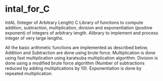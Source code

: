 # intal_for_C
IntAL (Integer of Arbitrary Length)
C Library of functions to compute addition, subtraction, multiplication, division and exponentiation (positive exponent) of integers of arbitrary length. Alibrary to implement and process integer of very large lengths.

All the basic arithmetic functions are implemented as described below,
Addition and Subtraction are done using brute force. Multiplication is done using fast multiplication using karatsuba multiplication algorithm. Division is done using a modified brute force algorithm (Number of subtractions reduced by adding multiplications by 10). Exponentiation is done by repeated multiplication.
